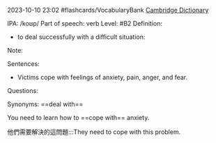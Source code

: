 
2023-10-10 23:02
#flashcards/VocabularyBank
[Cambridge Dictionary](https://dictionary.cambridge.org/zht/%E8%A9%9E%E5%85%B8/%E8%8B%B1%E8%AA%9E/cope)


IPA: /koʊp/
Part of speech: verb
Level: #B2
Definition:
- to deal successfully with a difficult situation: 

Note:

Sentences:
- Victims cope with feelings of anxiety, pain, anger, and fear.


Questions:

Synonyms: ==deal with==
<!--SR:!2023-10-13,3,250-->

You need to learn how to ==cope with== anxiety.
<!--SR:!2023-10-13,3,250-->

他們需要解決的這問題:::They need to cope with this problem.
<!--SR:!2023-10-13,3,250!2023-10-13,3,250-->

